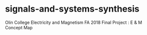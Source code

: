 # signals-and-systems-synthesis
Olin College Electricity and Magnetism FA 2018 Final Project : E &amp; M Concept Map
